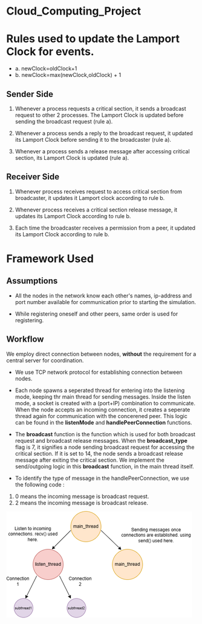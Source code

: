 # Cloud_Computing_Project
# Rules used to update the Lamport Clock for events.
* a. newClock=oldClock+1
* b. newClock=max(newClock,oldClock) + 1
## Sender Side
1. Whenever a process requests a critical section, it sends a broadcast request to other 2 processes. The Lamport Clock is updated before sending the broadcast request (rule a).

2. Whenever a process sends a reply to the broadcast request, it updated its Lamport Clock before sending it to the broadcaster (rule a).

3. Whenever a process sends a release message after accessing critical section, its Lamport Clock is updated (rule a).

## Receiver Side
1. Whenever process receives request to access critical section from broadcaster, it updates it Lamport clock according to rule b.

2. Whenever process receives a critical section release message, it updates its Lamport Clock according to rule b.

3. Each time the broadcaster receives a permission from a peer, it updated its Lamport Clock according to rule b.
# Framework Used

## Assumptions
* All the nodes in the network know each other's names, ip-address and port number available for communication prior to starting the simulation.

* While registering oneself and other peers, same order is used for registering.

## Workflow

We employ direct connection between nodes, **without** the requirement for a central server for coordination.

* We use TCP network protocol for establishing connection between nodes.

* Each node spawns a seperated thread for entering into the listening mode, keeping thr main thread for sending messages. Inside the listen mode, a socket is created with a (port+IP) combination to communicate. When the node accepts an incoming connection, it creates a seperate thread again for communication with the concerened peer. This logic can be found in the **listenMode** and **handlePeerConnection** functions.

* The **broadcast** function is the function which is used for both broadcast request and broadcast release messages. When the **broadcast_type** flag is 7, it signifies a node sending broadcast request for accessing the critical section. If it is set to 14, the node sends a broadcast release message after exiting the critical section. We implement the send/outgoing logic in this **broadcast** function, in the main thread itself.
* To identify the type of message in the handlePeerConnection, we use the following code :
1. 0 means the incoming message is broadcast request.
2. 2 means the incoming message is broadcast release.


![Hello](cc_workflow.png)




